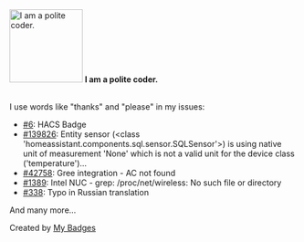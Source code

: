 <img src="https://my-badges.github.io/my-badges/polite-coder.png" alt="I am a polite coder." title="I am a polite coder." width="128">
<strong>I am a polite coder.</strong>
<br><br>

I use words like "thanks" and "please" in my issues:

- <a href="https://github.com/denysdovhan/ha-lun-misto-air/issues/6">#6</a>: HACS Badge
- <a href="https://github.com/home-assistant/core/issues/139826">#139826</a>: Entity sensor (<class 'homeassistant.components.sql.sensor.SQLSensor'>) is using native unit of measurement 'None' which is not a valid unit for the device class ('temperature')...
- <a href="https://github.com/home-assistant/core/issues/42758">#42758</a>: Gree integration - AC not found
- <a href="https://github.com/home-assistant/operating-system/issues/1389">#1389</a>: Intel NUC - grep: /proc/net/wireless: No such file or directory
- <a href="https://github.com/tomvanswam/compass-card/issues/338">#338</a>: Typo in Russian translation

 And many more...


Created by <a href="https://github.com/my-badges/my-badges">My Badges</a>
